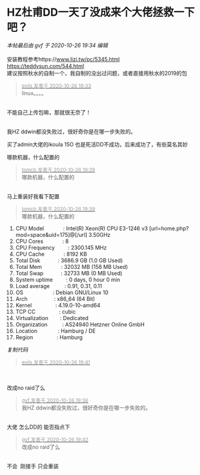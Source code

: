 # HZ杜甫DD一天了没成来个大佬拯救一下吧？


<i class="pstatus"> 本帖最后由 gvf 于 2020-10-26 19:34 编辑 </i><br />
<br />
安装教程参考https://www.lizi.tw/pc/5345.html<br />
https://teddysun.com/544.html<br />
建议按照秋水的自制一个，我自制的没出过问题，或者直接用秋水的2019的包

<div class="quote"><blockquote><font size="2"><a href="https://www.hostloc.com/forum.php?mod=redirect&amp;goto=findpost&amp;pid=9355627&amp;ptid=758699" target="_blank"><font color="#999999">evils 发表于 2020-10-26 19:33</font></a></font><br />
linux。。。。</blockquote></div><br />
不能自己上传包嘛，那就很无奈了！<br />
<br />


我HZ ddwin都没失败过，很好奇你是在哪一步失败的。

买了admin大佬的ikoula 15O 也是死活DD不成功，后来成功了，有些莫名其妙

哪款机器，什么配置的

<div class="quote"><blockquote><font size="2"><a href="https://www.hostloc.com/forum.php?mod=redirect&amp;goto=findpost&amp;pid=9355650&amp;ptid=758699" target="_blank"><font color="#999999">tomcb 发表于 2020-10-26 19:39</font></a></font><br />
哪款机器，什么配置的</blockquote></div><br />
马上重装好我看下配置

<div class="quote"><blockquote><font size="2"><a href="https://www.hostloc.com/forum.php?mod=redirect&amp;goto=findpost&amp;pid=9355650&amp;ptid=758699" target="_blank"><font color="#999999">tomcb 发表于 2020-10-26 19:39</font></a></font><br />
哪款机器，什么配置的</blockquote></div><div class="blockcode"><div id="code_WVV"><ol><li>CPU Model&nbsp; &nbsp;&nbsp; &nbsp;&nbsp; &nbsp;&nbsp; &nbsp; : Intel(R) Xeon(R) CPU E3-1246 v3 [url=home.php?mod=space&amp;uid=175]@[/url] 3.50GHz<br /><li> CPU Cores&nbsp; &nbsp;&nbsp; &nbsp;&nbsp; &nbsp;&nbsp; &nbsp; : 8<br /><li> CPU Frequency&nbsp; &nbsp;&nbsp; &nbsp;&nbsp; &nbsp;: 2300.145 MHz<br /><li> CPU Cache&nbsp; &nbsp;&nbsp; &nbsp;&nbsp; &nbsp;&nbsp; &nbsp; : 8192 KB<br /><li> Total Disk&nbsp; &nbsp;&nbsp; &nbsp;&nbsp; &nbsp;&nbsp; &nbsp;: 3686.9 GB (1.0 GB Used)<br /><li> Total Mem&nbsp; &nbsp;&nbsp; &nbsp;&nbsp; &nbsp;&nbsp; &nbsp; : 32032 MB (158 MB Used)<br /><li> Total Swap&nbsp; &nbsp;&nbsp; &nbsp;&nbsp; &nbsp;&nbsp; &nbsp;: 32733 MB (0 MB Used)<br /><li> System uptime&nbsp; &nbsp;&nbsp; &nbsp;&nbsp; &nbsp;: 0 days, 0 hour 0 min<br /><li> Load average&nbsp; &nbsp;&nbsp; &nbsp;&nbsp; &nbsp; : 0.91, 0.31, 0.11<br /><li> OS&nbsp; &nbsp;&nbsp; &nbsp;&nbsp; &nbsp;&nbsp; &nbsp;&nbsp; &nbsp;&nbsp; &nbsp;&nbsp;&nbsp;: Debian GNU/Linux 10<br /><li> Arch&nbsp; &nbsp;&nbsp; &nbsp;&nbsp; &nbsp;&nbsp; &nbsp;&nbsp; &nbsp;&nbsp; &nbsp;: x86_64 (64 Bit)<br /><li> Kernel&nbsp; &nbsp;&nbsp; &nbsp;&nbsp; &nbsp;&nbsp; &nbsp;&nbsp; &nbsp; : 4.19.0-10-amd64<br /><li> TCP CC&nbsp; &nbsp;&nbsp; &nbsp;&nbsp; &nbsp;&nbsp; &nbsp;&nbsp; &nbsp; : cubic<br /><li> Virtualization&nbsp; &nbsp;&nbsp; &nbsp;&nbsp;&nbsp;: Dedicated<br /><li> Organization&nbsp; &nbsp;&nbsp; &nbsp;&nbsp; &nbsp; : AS24940 Hetzner Online GmbH<br /><li> Location&nbsp; &nbsp;&nbsp; &nbsp;&nbsp; &nbsp;&nbsp; &nbsp;&nbsp;&nbsp;: Hamburg / DE<br /><li> Region&nbsp; &nbsp;&nbsp; &nbsp;&nbsp; &nbsp;&nbsp; &nbsp;&nbsp; &nbsp; : Hamburg</ol></div><em onclick="copycode($('code_WVV'));">复制代码</em></div>

<div class="quote"><blockquote><font size="2"><a href="https://www.hostloc.com/forum.php?mod=redirect&amp;goto=findpost&amp;pid=9355658&amp;ptid=758699" target="_blank"><font color="#999999">evils 发表于 2020-10-26 19:41</font></a></font></blockquote></div><br />
<br />
改成no raid了么

<div class="quote"><blockquote><font size="2"><a href="https://www.hostloc.com/forum.php?mod=redirect&amp;goto=findpost&amp;pid=9355639&amp;ptid=758699" target="_blank"><font color="#999999">gvf 发表于 2020-10-26 19:36</font></a></font><br />
我HZ ddwin都没失败过，很好奇你是在哪一步失败的。</blockquote></div><br />
大佬 怎么DD的 能否指点下

<div class="quote"><blockquote><font size="2"><a href="https://www.hostloc.com/forum.php?mod=redirect&amp;goto=findpost&amp;pid=9355661&amp;ptid=758699" target="_blank"><font color="#999999">gvf 发表于 2020-10-26 19:42</font></a></font><br />
改成no raid了么</blockquote></div><br />
不会&nbsp;&nbsp;刚接手 只会重装
